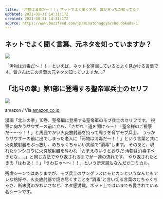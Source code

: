 ```yaml
---
title: 「汚物は消毒だ〜！！」ネットでよく聞く名言、誰が言ったか知ってる？
updated: 2021-08-31 14:31:17Z
created: 2021-08-31 14:31:17Z
source: https://www.buzzfeed.com/jp/misatonagoya/shoudokuda-1
---
```


##   ネットでよく聞く言葉、元ネタを知っていますか？

 ![](https://img.buzzfeed.com/buzzfeed-static/static/2020-12/28/12/asset/be7675c3d1de/sub-buzz-14889-1609158908-1.jpg?downsize=700%3A%2A&output-quality=auto&output-format=auto)

「汚物は消毒だ〜！！」といえば、ネットを徘徊しているとよく見かける言葉です。皆さんはこの言葉の元ネタを知っていますか…？

##   「北斗の拳」第1部に登場する聖帝軍兵士のセリフ

 ![](https://img.buzzfeed.com/buzzfeed-static/static/2020-12/28/12/asset/92a0d962fe43/sub-buzz-14897-1609158979-1.jpg?downsize=700%3A%2A&output-quality=auto&output-format=auto)

  amazon / Via [amazon.co.jp](https://www.amazon.co.jp/dp/B00YV3ZR3C/ref=cm_sw_r_tw_dp_x_38C6FbGX6SKWR)

漫画「北斗の拳」10巻、聖帝編に登場する聖帝軍のモブ兵士のセリフです。
視察に向かうサウザーの前に立ち、「さがれ！道を開けろ〜！！聖帝様のご視察だ〜〜っ！！」と馬鹿でかい火炎放射器を持って周りを脅すモブ兵士。
うっかりサウザーの前に出てしまった老人に「汚物は消毒だ〜！！」という言葉と共に火炎放射器をぶっ放し、めちゃくちゃいい笑顔で“消毒”します。
そのあと、現れたケンシロウに火炎放射器を奪われ「おまえのいうとおりだ 汚物は消毒すべきだな……」と同じ方法でやり返されるまでが一連の流れです。
やり返されたときの「はわあ！！」「うわぢゃ〜〜！！」という断末魔もなんだかコミカル。

残虐シーンではありますが、モブ兵士のサングラスにモヒカンというなんともアレな格好や、火炎放射器で焼き尽くすことを“消毒”と言い切る言葉のむちゃくちゃさ、断末魔のかわいさなど、ネタ感満載。ネット上ではいまでも愛されている名シーンです。